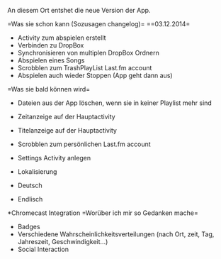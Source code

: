 An diesem Ort entshet die neue Version der App.

=Was sie schon kann (Sozusagen changelog)=
==03.12.2014=
* Activity zum abspielen erstellt
* Verbinden zu DropBox
* Synchronisieren von multiplen DropBox Ordnern
* Abspielen eines Songs
* Scrobblen zum TrashPlayList Last.fm account
* Abspielen auch wieder Stoppen (App geht dann aus)

=Was sie bald können wird=
* Dateien aus der App löschen, wenn sie in keiner Playlist mehr sind
* Zeitanzeige auf der Hauptactivity
* Titelanzeige auf der Hauptactivity
* Scrobblen zum persönlichen Last.fm account
* Settings Activity anlegen

* Lokalisierung
* Deutsch
* Endlisch

*Chromecast Integration
=Worüber ich mir so Gedanken mache=
* Badges
* Verschiedene Wahrscheinlichkeitsverteilungen (nach Ort, zeit, Tag, Jahreszeit, Geschwindigkeit...)
* Social Interaction